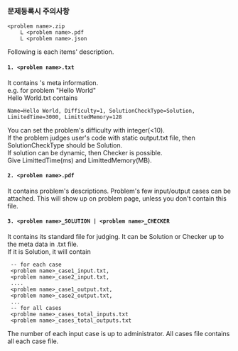 ### 문제등록시 주의사항 
```
<problem name>.zip
	L <problem name>.pdf
	L <problem name>.json
```
Following is each items' description.
#### `1. <problem name>.txt`
  It contains <problem>'s meta information.<br>
  e.g. for problem "Hello World"<br>
  Hello World.txt contains
  ```
  Name=Hello World, Difficulty=1, SolutionCheckType=Solution, LimitedTime=3000, LimittedMemory=128
 ```
  You can set the problem's difficulty with integer(<10).<br>
  If the problem judges user's code with static output.txt file, then SolutionCheckType should be Solution. <br>
  If solution can be dynamic, then Checker is possible.<br>
  Give LimittedTime(ms) and LimittedMemory(MB).

#### `2. <problem name>.pdf`
  It contains problem's descriptions. Problem's few input/output cases can be attached. This will show up on problem page, unless you don't contain this file.

#### `3. <problem name>_SOLUTION | <problem name>_CHECKER`
  It contains its standard file for judging. It can be Solution or Checker up to the meta data in <problem name>.txt file.<br>
  If it is Solution, it will contain
 ```
  -- for each case
  <problem name>_case1_input.txt, 
  <problem name>_case2_input.txt,
  ....
  <problem name>_case1_output.txt,
  <problem name>_case2_output.txt,
  ...
  -- for all cases
  <problme name>_cases_total_inputs.txt
  <problem name>_cases_total_outputs.txt
 ```
  The number of each input case is up to administrator.
  All cases file contains all each case file. 
